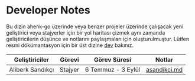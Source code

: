 # Developer Notes
Bu dizin ahenk-go üzerinde veya benzer projeler üzerinde çalışacak yeni geliştirici veya stajyerler için bir yol haritası çizmek aynı zamanda geliştiricilerin düşünce ve notlarını paylaşmaları için oluşturulmuştur. Lütfen resmi dökümantasyon için bir üst dizine [dev](../) bakınız.

| Geliştiriciler | Görevi | Görev Süresi | Notlar | 
| -------------- | ------ | ------------ | ------ |
| Aliberk Sandıkçı | Stajyer | 6 Temmuz - 3 Eylül | [asandikci.md](asandikci.md) | 